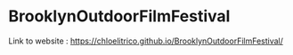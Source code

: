 # BrooklynOutdoorFilmFestival

Link to website : https://chloelitrico.github.io/BrooklynOutdoorFilmFestival/
